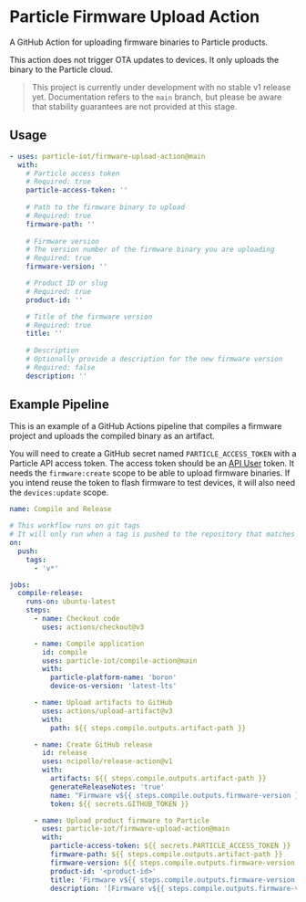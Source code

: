# Particle Firmware Upload Action

A GitHub Action for uploading firmware binaries to Particle products.

This action does not trigger OTA updates to devices. It only uploads the binary to the Particle cloud.

> This project is currently under development with no stable v1 release yet.
Documentation refers to the `main` branch, but please be aware that stability guarantees are not provided at this stage.
 
## Usage

```yaml
- uses: particle-iot/firmware-upload-action@main
  with:
    # Particle access token
    # Required: true
    particle-access-token: ''
    
    # Path to the firmware binary to upload
    # Required: true
    firmware-path: ''
    
    # Firmware version
    # The version number of the firmware binary you are uploading
    # Required: true
    firmware-version: ''

    # Product ID or slug
    # Required: true
    product-id: ''

    # Title of the firmware version
    # Required: true
    title: ''
    
    # Description
    # Optionally provide a description for the new firmware version
    # Required: false
    description: ''
```

## Example Pipeline

This is an example of a GitHub Actions pipeline that compiles a firmware project and uploads the compiled binary as an artifact.

You will need to create a GitHub secret named `PARTICLE_ACCESS_TOKEN` with a Particle API access token.
The access token should be an [API User](https://docs.particle.io/getting-started/cloud/cloud-api/#api-users) token.
It needs the `firmware:create` scope to be able to upload firmware binaries.
If you intend reuse the token to flash firmware to test devices, it will also need the `devices:update` scope.

```yaml
name: Compile and Release

# This workflow runs on git tags
# It will only run when a tag is pushed to the repository that matches the pattern "v*"
on:
  push:
    tags:
      - 'v*'

jobs:
  compile-release:
    runs-on: ubuntu-latest
    steps:
      - name: Checkout code
        uses: actions/checkout@v3

      - name: Compile application
        id: compile
        uses: particle-iot/compile-action@main
        with:
          particle-platform-name: 'boron'
          device-os-version: 'latest-lts'

      - name: Upload artifacts to GitHub
        uses: actions/upload-artifact@v3
        with:
          path: ${{ steps.compile.outputs.artifact-path }}

      - name: Create GitHub release
        id: release
        uses: ncipollo/release-action@v1
        with:
          artifacts: ${{ steps.compile.outputs.artifact-path }}
          generateReleaseNotes: 'true'
          name: "Firmware v${{ steps.compile.outputs.firmware-version }}"
          token: ${{ secrets.GITHUB_TOKEN }}

      - name: Upload product firmware to Particle
        uses: particle-iot/firmware-upload-action@main
        with:
          particle-access-token: ${{ secrets.PARTICLE_ACCESS_TOKEN }}
          firmware-path: ${{ steps.compile.outputs.artifact-path }}
          firmware-version: ${{ steps.compile.outputs.firmware-version }}
          product-id: '<product-id>'
          title: 'Firmware v${{ steps.compile.outputs.firmware-version }}'
          description: '[Firmware v${{ steps.compile.outputs.firmware-version }} GitHub Release](${{ steps.release.outputs.html_url }})'
```
